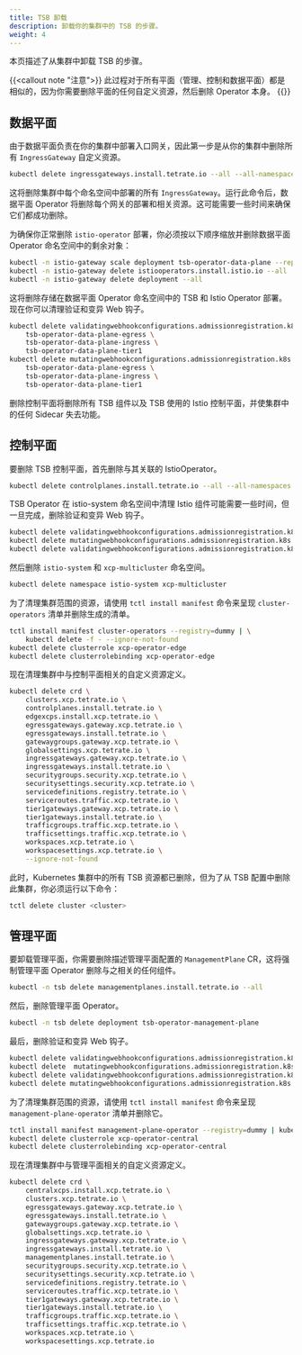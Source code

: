 ```yaml
---
title: TSB 卸载
description: 卸载你的集群中的 TSB 的步骤。
weight: 4
---
```


本页描述了从集群中卸载 TSB 的步骤。

{{<callout note "注意">}}
此过程对于所有平面（管理、控制和数据平面）都是相似的，因为你需要删除平面的任何自定义资源，然后删除 Operator 本身。
{{</callout>}}

## 数据平面

由于数据平面负责在你的集群中部署入口网关，因此第一步是从你的集群中删除所有 `IngressGateway` 自定义资源。

```bash
kubectl delete ingressgateways.install.tetrate.io --all --all-namespaces
```

这将删除集群中每个命名空间中部署的所有 `IngressGateway`。运行此命令后，数据平面 Operator 将删除每个网关的部署和相关资源。这可能需要一些时间来确保它们都成功删除。

为确保你正常删除 `istio-operator` 部署，你必须按以下顺序缩放并删除数据平面 Operator 命名空间中的剩余对象：

```bash
kubectl -n istio-gateway scale deployment tsb-operator-data-plane --replicas=0
kubectl -n istio-gateway delete istiooperators.install.istio.io --all
kubectl -n istio-gateway delete deployment --all
```

这将删除存储在数据平面 Operator 命名空间中的 TSB 和 Istio Operator 部署。现在你可以清理验证和变异 Web 钩子。

```bash
kubectl delete validatingwebhookconfigurations.admissionregistration.k8s.io \
    tsb-operator-data-plane-egress \
    tsb-operator-data-plane-ingress \
    tsb-operator-data-plane-tier1
kubectl delete mutatingwebhookconfigurations.admissionregistration.k8s.io \
    tsb-operator-data-plane-egress \
    tsb-operator-data-plane-ingress \
    tsb-operator-data-plane-tier1
```

删除控制平面将删除所有 TSB 组件以及 TSB 使用的 Istio 控制平面，并使集群中的任何 Sidecar 失去功能。

## 控制平面

要删除 TSB 控制平面，首先删除与其关联的 IstioOperator。

```bash
kubectl delete controlplanes.install.tetrate.io --all --all-namespaces
```

TSB Operator 在 istio-system 命名空间中清理 Istio 组件可能需要一些时间，但一旦完成，删除验证和变异 Web 钩子。

```bash
kubectl delete validatingwebhookconfigurations.admissionregistration.k8s.io tsb-operator-control-plane
kubectl delete mutatingwebhookconfigurations.admissionregistration.k8s.io tsb-operator-control-plane
kubectl delete validatingwebhookconfigurations.admissionregistration.k8s.io xcp-edge-istio-system
```

然后删除 `istio-system` 和 `xcp-multicluster` 命名空间。

```bash
kubectl delete namespace istio-system xcp-multicluster
```

为了清理集群范围的资源，请使用 `tctl install manifest` 命令来呈现 `cluster-operators` 清单并删除生成的清单。

```bash
tctl install manifest cluster-operators --registry=dummy | \
    kubectl delete -f - --ignore-not-found
kubectl delete clusterrole xcp-operator-edge
kubectl delete clusterrolebinding xcp-operator-edge
```

现在清理集群中与控制平面相关的自定义资源定义。

```bash
kubectl delete crd \
    clusters.xcp.tetrate.io \
    controlplanes.install.tetrate.io \
    edgexcps.install.xcp.tetrate.io \
    egressgateways.gateway.xcp.tetrate.io \
    egressgateways.install.tetrate.io \
    gatewaygroups.gateway.xcp.tetrate.io \
    globalsettings.xcp.tetrate.io \
    ingressgateways.gateway.xcp.tetrate.io \
    ingressgateways.install.tetrate.io \
    securitygroups.security.xcp.tetrate.io \
    securitysettings.security.xcp.tetrate.io \
    servicedefinitions.registry.tetrate.io \
    serviceroutes.traffic.xcp.tetrate.io \
    tier1gateways.gateway.xcp.tetrate.io \
    tier1gateways.install.tetrate.io \
    trafficgroups.traffic.xcp.tetrate.io \
    trafficsettings.traffic.xcp.tetrate.io \
    workspaces.xcp.tetrate.io \
    workspacesettings.xcp.tetrate.io \
    --ignore-not-found
```

此时，Kubernetes 集群中的所有 TSB 资源都已删除，但为了从 TSB 配置中删除此集群，你必须运行以下命令：

```bash
tctl delete cluster <cluster>
```

## 管理平面

要卸载管理平面，你需要删除描述管理平面配置的 `ManagementPlane` CR，这将强制管理平面 Operator 删除与之相关的任何组件。

```bash
kubectl -n tsb delete managementplanes.install.tetrate.io --all
```

然后，删除管理平面 Operator。

```bash
kubectl -n tsb delete deployment tsb-operator-management-plane
```

最后，删除验证和变异 Web 钩子。

```bash
kubectl delete validatingwebhookconfigurations.admissionregistration.k8s.io tsb-operator-management-plane
kubectl delete  mutatingwebhookconfigurations.admissionregistration.k8s.io tsb-operator-management-plane
kubectl delete validatingwebhookconfigurations.admissionregistration.k8s.io xcp-central-tsb
kubectl delete mutatingwebhookconfigurations.admissionregistration.k8s.io xcp-central-tsb
```

为了清理集群范围的资源，请使用 `tctl install manifest` 命令来呈现 `management-plane-operator` 清单并删除它。

```bash
tctl install manifest management-plane-operator --registry=dummy | kubectl delete -f - --ignore-not-found
kubectl delete clusterrole xcp-operator-central
kubectl delete clusterrolebinding xcp-operator-central
```

现在清理集群中与管理平面相关的自定义资源定义。

```bash
kubectl delete crd \
    centralxcps.install.xcp.tetrate.io \
    clusters.xcp.tetrate.io \
    egressgateways.gateway.xcp.tetrate.io \
    egressgateways.install.tetrate.io \
    gatewaygroups.gateway.xcp.tetrate.io \
    globalsettings.xcp.tetrate.io \
    ingressgateways.gateway.xcp.tetrate.io \
    ingressgateways.install.tetrate.io \
    managementplanes.install.tetrate.io \
    securitygroups.security.xcp.tetrate.io \
    securitysettings.security.xcp.tetrate.io \
    servicedefinitions.registry.tetrate.io \
    serviceroutes.traffic.xcp.tetrate.io \
    tier1gateways.gateway.xcp.tetrate.io \
    tier1gateways.install.tetrate.io \
    trafficgroups.traffic.xcp.tetrate.io \
    trafficsettings.traffic.xcp.tetrate.io \
    workspaces.xcp.tetrate.io \
    workspacesettings.xcp.tetrate.io
```